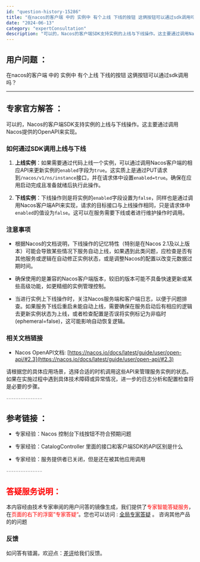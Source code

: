 ```yaml
---
id: "question-history-15286"
title: "在nacos的客户端 中的 实例中 有个上线 下线的按钮 这俩按钮可以通过sdk调用吗？"
date: "2024-06-13"
category: "expertConsultation"
description: "可以的，Nacos的客户端SDK支持实例的上线与下线操作。这主要通过调用Nacos提供的OpenAPI来实现。### 如何通过SDK调用上线与下线1. **上线实例**：如果需要通过代码上线一个实例，可以通过调用Nacos客户端的相应API来更新实例的`enabled`字段为`true`。这实质上是"
---
```


## 用户问题 ： 
 在nacos的客户端 中的 实例中 有个上线 下线的按钮 这俩按钮可以通过sdk调用吗？  

---------------
## 专家官方解答 ：

可以的，Nacos的客户端SDK支持实例的上线与下线操作。这主要通过调用Nacos提供的OpenAPI来实现。

### 如何通过SDK调用上线与下线

1. **上线实例**：如果需要通过代码上线一个实例，可以通过调用Nacos客户端的相应API来更新实例的`enabled`字段为`true`。这实质上是通过PUT请求到`/nacos/v1/ns/instance`接口，并在请求体中设置`enabled=true`。确保在应用启动完成且准备就绪后执行此操作。

2. **下线实例**：下线操作则是将实例的`enabled`字段设置为`false`，同样也是通过调用Nacos客户端API来实现，请求的目标接口与上线操作相同，只是请求体中`enabled`的值设为`false`。这可以在服务需要下线或者进行维护操作时调用。

### 注意事项

- 根据Nacos的文档说明，下线操作的记忆特性（特别是在Nacos 2.1及以上版本）可能会导致某些情况下服务自动上线，如果遇到此类问题，应检查是否有其他服务或逻辑在自动修正实例状态，或是调整Nacos的配置以改变元数据过期时间。
  
- 确保使用的是兼容的Nacos客户端版本，较旧的版本可能不具备快速更新或某些高级功能，如更精细的实例管理控制。

- 当进行实例上下线操作时，关注Nacos服务端和客户端日志，以便于问题排查。如果服务下线后重启未能自动上线，需要确保在服务启动后有相应的逻辑去更新实例状态为上线，或者检查配置是否误将实例标记为非临时(ephemeral=false)，这可能影响自动恢复逻辑。

### 相关文档链接

- Nacos OpenAPI文档: [https://nacos.io/docs/latest/guide/user/open-api/#2.3](https://nacos.io/docs/latest/guide/user/open-api/#2.3)

请根据您的具体应用场景，选择合适的时机调用这些API来管理服务实例的状态。如果在实施过程中遇到具体技术障碍或异常情况，进一步的日志分析和配置检查将是必要的步骤。


<font color="#949494">---------------</font> 


## 参考链接 ：

* 专家经验：Nacos 控制台下线按钮不符合预期问题 
 
 * 专家经验：CatalogController 里面的接口和客户端SDK的API区别是什么 
 
 * 专家经验：服务提供者已关闭，但是还在被其他应用调用 


 <font color="#949494">---------------</font> 
 


## <font color="#FF0000">答疑服务说明：</font> 

本内容经由技术专家审阅的用户问答的镜像生成，我们提供了<font color="#FF0000">专家智能答疑服务</font>，在<font color="#FF0000">页面的右下的浮窗”专家答疑“</font>。您也可以访问 : [全局专家答疑](https://answer.opensource.alibaba.com/docs/intro) 。 咨询其他产品的的问题

### 反馈
如问答有错漏，欢迎点：[差评](https://ai.nacos.io/user/feedbackByEnhancerGradePOJOID?enhancerGradePOJOId=15306)给我们反馈。
